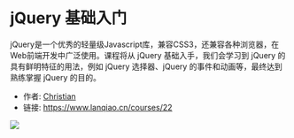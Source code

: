 # jQuery 基础入门

jQuery是一个优秀的轻量级Javascript库，兼容CSS3，还兼容各种浏览器，在Web前端开发中广泛使用。课程将从 jQuery 基础入手，我们会学习到 jQuery 的具有鲜明特征的用法，例如 jQuery 选择器、jQuery 的事件和动画等，最终达到熟练掌握 jQuery 的目的。

- 作者: [Christian](https://www.lanqiao.cn/users/20407/)
- 链接: https://www.lanqiao.cn/courses/22

![](https://dn-simplecloud.shiyanlou.com/courses/uid18510-20190523-1558594931531)